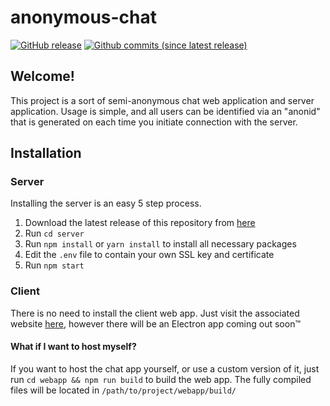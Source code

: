  anonymous-chat
==============
[![GitHub release](https://img.shields.io/github/release/afroraydude/anonymous-chat.svg)]() [![Github commits (since latest release)](https://img.shields.io/github/commits-since/afroraydude/anonymous-chat/latest.svg)]()

## Welcome!
This project is a sort of semi-anonymous chat web application and server application. Usage is simple, and all users can be identified via an "anonid" that is generated on each time you initiate connection with the server.


## Installation

### Server
Installing the server is an easy 5 step process.

1. Download the latest release of this repository from [here](https://github.com/afroraydude/anonymous-chat-example/releases/latest)
2. Run `cd server`
3. Run `npm install` or `yarn install` to install all necessary packages
4. Edit the `.env` file to contain your own SSL key and certificate
5. Run `npm start`

### Client

There is no need to install the client web app. Just visit the associated website [here](https://afro-anonchat.firebase.com), however there will be an Electron app coming out soon:tm:

#### What if I want to host myself?

If you want to host the chat app yourself, or use a custom version of it, just run `cd webapp && npm run build` to build the web app. The fully compiled files will be located in `/path/to/project/webapp/build/`
